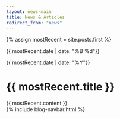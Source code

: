```yaml
---
layout: news-main
title: News & Articles
redirect_from: "news"
---
```


<div class="ninecol">
	<div class="box selArticle">
		{% assign mostRecent = site.posts.first %} 
		<div class="selArticleHeader">
			<div class="date">
				<p>{{ mostRecent.date | date: "%B %d"}}</p>
				<p>{{ mostRecent.date | date: "%Y"}}</p>
			</div>
			<h1>{{ mostRecent.title }}</h1>
		</div>
		<div class="selArticleContent">
			{{ mostRecent.content }}
		</div>
	</div>
</div>
{% include blog-navbar.html %}